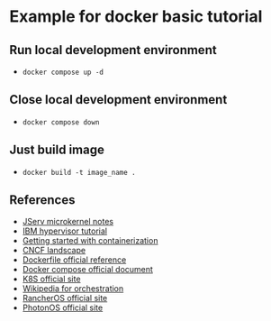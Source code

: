 # Example for docker basic tutorial

## Run local development environment

- `docker compose up -d`

## Close local development environment

- `docker compose down`

## Just build image

- `docker build -t image_name .`

## References

- [JServ microkernel notes](https://hackmd.io/@sysprog/microkernel-design)
- [IBM hypervisor tutorial](https://developer.ibm.com/tutorials/l-hypervisor/)
- [Getting started with containerization](https://subscription.packtpub.com/book/virtualization_and_cloud/9781838645700/1/ch01lvl1sec16/container-architecture)
- [CNCF landscape](https://landscape.cncf.io/)
- [Dockerfile official reference](https://docs.docker.com/engine/reference/builder/)
- [Docker compose official document](https://docs.docker.com/compose/)
- [K8S official site](https://kubernetes.io/)
- [Wikipedia for orchestration](<https://en.wikipedia.org/wiki/Orchestration_(computing)>)
- [RancherOS official site](https://rancher.com/docs/os/v1.x/en/)
- [PhotonOS official site](https://vmware.github.io/photon/assets/files/html/3.0/Introduction.html)
